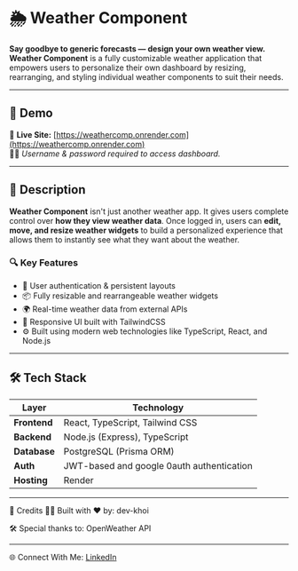 # 🌦️ Weather Component

**Say goodbye to generic forecasts — design your own weather view.**  
**Weather Component** is a fully customizable weather application that empowers users to personalize their own dashboard by resizing, rearranging, and styling individual weather components to suit their needs.

---

## 🚀 Demo

🔗 **Live Site:** [https://weathercomp.onrender.com](https://weathercomp.onrender.com)  
🧑‍💻 _Username & password required to access dashboard._

---

## 📝 Description

**Weather Component** isn't just another weather app. It gives users complete control over **how they view weather data**. Once logged in, users can **edit, move, and resize weather widgets** to build a personalized experience that allows them to instantly see what they want about the weather.

### 🔍 Key Features

- 🔐 User authentication & persistent layouts
- 📦 Fully resizable and rearrangeable weather widgets
- 🌍 Real-time weather data from external APIs
- 💅 Responsive UI built with TailwindCSS
- ⚙️ Built using modern web technologies like TypeScript, React, and Node.js

---

## 🛠️ Tech Stack

| Layer        | Technology                                |
| ------------ | ----------------------------------------- |
| **Frontend** | React, TypeScript, Tailwind CSS           |
| **Backend**  | Node.js (Express), TypeScript             |
| **Database** | PostgreSQL (Prisma ORM)                               |
| **Auth**     | JWT-based and google 0auth authentication |
| **Hosting**  | Render                                    |

---

🙌 Credits 🧑‍💻 Built with ❤️ by: dev-khoi

🛠️ Special thanks to: OpenWeather API

---

🌐 Connect With Me: [LinkedIn](https://www.linkedin.com/in/daknguyen/)

